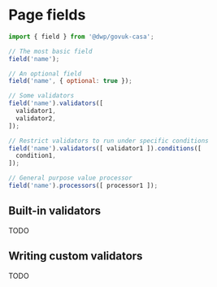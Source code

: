 # Page fields

```javascript
import { field } from '@dwp/govuk-casa';

// The most basic field
field('name');

// An optional field
field('name', { optional: true });

// Some validators
field('name').validators([
  validator1,
  validator2,
]);

// Restrict validators to run under specific conditions
field('name').validators([ validator1 ]).conditions([
  condition1,
]);

// General purpose value processor
field('name').processors([ processor1 ]);
```


## Built-in validators

TODO


## Writing custom validators

TODO